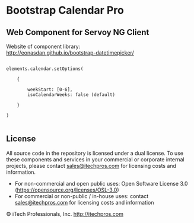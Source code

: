 # Bootstrap Calendar Pro
## Web Component for Servoy NG Client


Website of component library:  
http://eonasdan.github.io/bootstrap-datetimepicker/




```

elements.calendar.setOptions( 

    { 

        weekStart: [0-6],
        isoCalendarWeeks: false (default)

    }

)


```




## License

All source code in the repository is licensed under a dual license.  To use these components and services in your commercial or corporate internal projects, please contact sales@itechpros.com for licensing costs and information.

 * For non-commercial and open public uses: Open Software License 3.0 (https://opensource.org/licenses/OSL-3.0)
 * For commercial or non-public / in-house uses: contact sales@itechpros.com for licensing costs and information

&copy; iTech Professionals, Inc. 
http://itechpros.com

